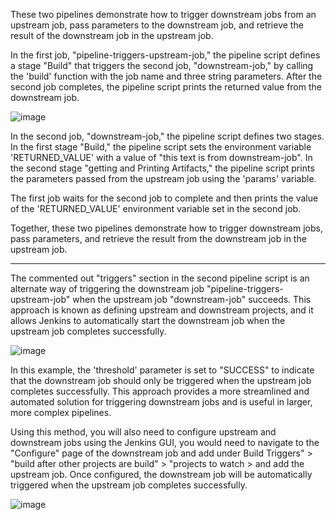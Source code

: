 These two pipelines demonstrate how to trigger downstream jobs from an upstream job, pass parameters to the downstream job, and retrieve the result of the downstream job in the upstream job.

In the first job, "pipeline-triggers-upstream-job," the pipeline script defines a stage "Build" that triggers the second job, "downstream-job," by calling the 'build' function with the job name and three string parameters. After the second job completes, the pipeline script prints the returned value from the downstream job.

![image](https://user-images.githubusercontent.com/123317116/218687103-1fed7731-2ca7-4163-8700-bb16d9a0951d.png)

In the second job, "downstream-job," the pipeline script defines two stages. In the first stage "Build," the pipeline script sets the environment variable 'RETURNED_VALUE' with a value of "this text is from downstream-job". In the second stage "getting and Printing Artifacts," the pipeline script prints the parameters passed from the upstream job using the 'params' variable.

The first job waits for the second job to complete and then prints the value of the 'RETURNED_VALUE' environment variable set in the second job.

Together, these two pipelines demonstrate how to trigger downstream jobs, pass parameters, and retrieve the result from the downstream job in the upstream job.


- - - - - - - - - - - - - - - - - - - - - - - - - - - - - - - - - - - - - - - - - - - - - - - - - - - - - - - - - - - - - - - - - - - - - - - - - - - - - 


The commented out "triggers" section in the second pipeline script is an alternate way of triggering the downstream job "pipeline-triggers-upstream-job" when the upstream job "downstream-job" succeeds. This approach is known as defining upstream and downstream projects, and it allows Jenkins to automatically start the downstream job when the upstream job completes successfully.

![image](https://user-images.githubusercontent.com/123317116/218682628-ea0230fe-fb06-4435-9da4-2a8bf45c9c0a.png)

In this example, the 'threshold' parameter is set to "SUCCESS" to indicate that the downstream job should only be triggered when the upstream job completes successfully. This approach provides a more streamlined and automated solution for triggering downstream jobs and is useful in larger, more complex pipelines.

Using this method, you will also need to configure upstream and downstream jobs using the Jenkins GUI, you would need to navigate to the "Configure" page of the downstream job and add under Build Triggers" > "build after other projects are build" > "projects to watch > and add the upstream job. 
Once configured, the downstream job will be automatically triggered when the upstream job completes successfully.

![image](https://user-images.githubusercontent.com/123317116/218684415-cab6d13b-b89b-45f2-8f91-f2a1bee49b4f.png)
